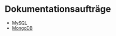 # Dokumentationsaufträge

* [MySQL](dokumentationsauftraege/mysql/)
* [MongoDB](dokumentationsauftraege/mongodb/)
